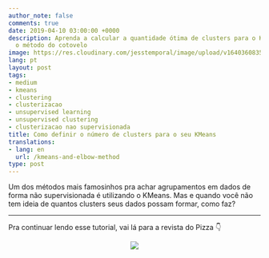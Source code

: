 ```yaml
---
author_note: false
comments: true
date: 2019-04-10 03:00:00 +0000
description: Aprenda a calcular a quantidade ótima de clusters para o KMeans usando
  o método do cotovelo
image: https://res.cloudinary.com/jesstemporal/image/upload/v1640360835/covers/click-2_f4fsdc.png
lang: pt
layout: post
tags:
- medium
- kmeans
- clustering
- clusterizacao
- unsupervised learning
- unsupervised clustering
- clusterizacao nao supervisionada
title: Como definir o número de clusters para o seu KMeans
translations:
- lang: en
  url: /kmeans-and-elbow-method
type: post
---
```


Um dos métodos mais famosinhos pra achar agrupamentos em dados de forma não supervisionada é utilizando o KMeans. Mas e quando você não tem ideia de quantos clusters seus dados possam formar, como faz?

---

Pra continuar lendo esse tutorial, vai lá para a revista do Pizza 👇

<center>
<a href="https://medium.com/pizzadedados/kmeans-e-metodo-do-cotovelo-94ded9fdf3a9">
<img src="https://res.cloudinary.com/jesstemporal/image/upload/v1640370979/clique-aqui-para-ler_zie2kp.png"/>
</a>
</center>